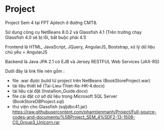 # Project
Project Sem 4 tại FPT Aptech ở đường CMT8.

Sử dụng công cụ NetBeans 8.0.2 và Glassfish 4.1 (Trên trường chạy Glassfish 4.0 sẽ bị lỗi, bắt buộc phải 4.1)

Frontend là HTML, JavaScript, JQuery, AngularJS, Bootstrap, xử lý dữ liệu chủ yếu = AngularJS

Backend là Java JPA 2.1 có EJB và Jersey RESTFUL Web Services (JAX-RS)

Dưới đây là link file nén gồm :
+ file .war được build từ project trên NetBeans (BookStoreProject.war)
+ tài liệu thiết kế (Tai-Lieu-Thiet-Ke-HK-4.docx)
+ tài liệu cài đặt (Installion_Guide.docx)
+ file cài đặt cơ sở dữ liệu trong Microsoft SQL Server (BookStoreDBProject.sql)
+ thư viện cho Glassfish (sqljdbc41.jar)
https://raw.githubusercontent.com/phamtienmanh/Project/Full-source-codes-and-documents/%5BProject_SEM_4%5DF2-13-1508-C0_Group3_Unicorn.rar
